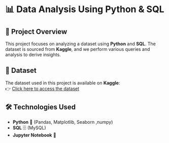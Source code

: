 # 📊 Data Analysis Using Python & SQL

## 🚀 Project Overview  
This project focuses on analyzing a dataset using **Python** and **SQL**. The dataset is sourced from **Kaggle**, and we perform various queries and analysis to derive insights.

## 🔗 Dataset  
The dataset used in this project is available on **Kaggle**:  
👉 [Click here to access the dataset](https://www.kaggle.com/datasets/devarajv88/target-dataset?select=products.csv)

## 🛠 Technologies Used  
- **Python** 🐍 (Pandas, Matplotlib, Seaborn ,numpy)  
- **SQL** 🗄 (MySQL)  
- **Jupyter Notebook** 📒 
